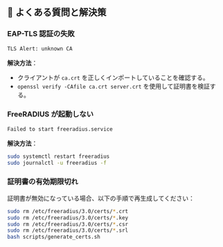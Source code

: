 
## 🔧 よくある質問と解決策

### **EAP-TLS 認証の失敗**
```sh
TLS Alert: unknown CA
```
**解決方法**：
- クライアントが `ca.crt` を正しくインポートしていることを確認する。
- `openssl verify -CAfile ca.crt server.crt` を使用して証明書を検証する。

### **FreeRADIUS が起動しない**
```sh
Failed to start freeradius.service
```
**解決方法**：
```sh
sudo systemctl restart freeradius
sudo journalctl -u freeradius -f
```

### **証明書の有効期限切れ**
証明書が無効になっている場合、以下の手順で再生成してください：
```sh
sudo rm /etc/freeradius/3.0/certs/*.crt
sudo rm /etc/freeradius/3.0/certs/*.key
sudo rm /etc/freeradius/3.0/certs/*.csr
sudo rm /etc/freeradius/3.0/certs/*.srl
bash scripts/generate_certs.sh

```